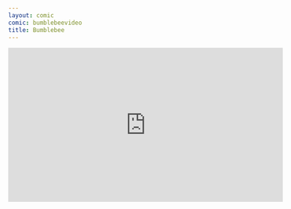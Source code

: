 ```yaml
---
layout: comic
comic: bumblebeevideo
title: Bumblebee
---
```


<iframe width="560" height="315" src="http://www.youtube.com/embed/MmPqduirDs8" frameborder="0" allowfullscreen></iframe>
